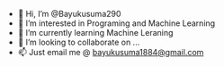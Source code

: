 - 👋 Hi, I’m @Bayukusuma290
- 👀 I’m interested in Programing and Machine Learning
- 🌱 I’m currently learning Machine Leraning
- 💞️ I’m looking to collaborate on ...
- 📫 Just email me @ bayukusuma1884@gmail.com

<!---
Bayukusuma290/Bayukusuma290 is a ✨ special ✨ repository because its `README.md` (this file) appears on your GitHub profile.
You can click the Preview link to take a look at your changes.
--->
